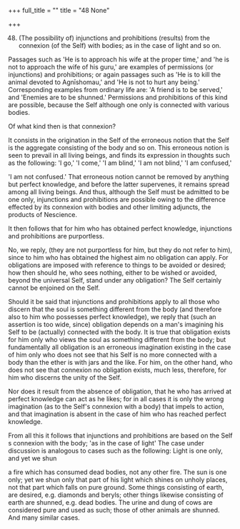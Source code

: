 +++
full_title = ""
title = "48 None"

+++


48. (The possibility of) injunctions and prohibitions (results) from the connexion (of the Self) with bodies; as in the case of light and so on.

Passages such as 'He is to approach his wife at the proper time,' and 'he is not to approach the wife of his guru,' are examples of permissions (or injunctions) and prohibitions; or again passages such as 'He is to kill the animal devoted to Agnīshomau,' and 'He is not to hurt any being.' Corresponding examples from ordinary life are: 'A friend is to be served,' and 'Enemies are to be shunned.' Permissions and prohibitions of this kind are possible, because the Self although one only is connected with various bodies.

Of what kind then is that connexion?

It consists in the origination in the Self of the erroneous notion that the Self is the aggregate consisting of the body and so on. This erroneous notion is seen to prevail in all living beings, and finds its expression in thoughts such as the following: 'I go,' 'I come,' 'I am blind,' 'I am not blind,' 'I am confused,'

 'I am not confused.' That erroneous notion cannot be removed by anything but perfect knowledge, and before the latter supervenes, it remains spread among all living beings. And thus, although the Self must be admitted to be one only, injunctions and prohibitions are possible owing to the difference effected by its connexion with bodies and other limiting adjuncts, the products of Nescience.

It then follows that for him who has obtained perfect knowledge, injunctions and prohibitions are purportless.

No, we reply, (they are not purportless for him, but they do not refer to him), since to him who has obtained the highest aim no obligation can apply. For obligations are imposed with reference to things to be avoided or desired; how then should he, who sees nothing, either to be wished or avoided, beyond the universal Self, stand under any obligation? The Self certainly cannot be enjoined on the Self.

Should it be said that injunctions and prohibitions apply to all those who discern that the soul is something different from the body (and therefore also to him who possesses perfect knowledge), we reply that (such an assertion is too wide, since) obligation depends on a man's imagining his Self to be (actually) connected with the body. It is true that obligation exists for him only who views the soul as something different from the body; but fundamentally all obligation is an erroneous imagination existing in the case of him only who does not see that his Self is no more connected with a body than the ether is with jars and the like. For him, on the other hand, who does not see that connexion no obligation exists, much less, therefore, for him who discerns the unity of the Self.

Nor does it result from the absence of obligation, that he who has arrived at perfect knowledge can act as he likes; for in all cases it is only the wrong imagination (as to the Self's connexion with a body) that impels to action, and that imagination is absent in the case of him who has reached perfect knowledge.

From all this it follows that injunctions and prohibitions are based on the Self s connexion with the body; 'as in the case of light' The case under discussion is analogous to cases such as the following: Light is one only, and yet we shun

a fire which has consumed dead bodies, not any other fire. The sun is one only; yet we shun only that part of his light which shines on unholy places, not that part which falls on pure ground. Some things consisting of earth, are desired, e.g. diamonds and beryls; other things likewise consisting of earth are shunned, e.g. dead bodies. The urine and dung of cows are considered pure and used as such; those of other animals are shunned. And many similar cases.

